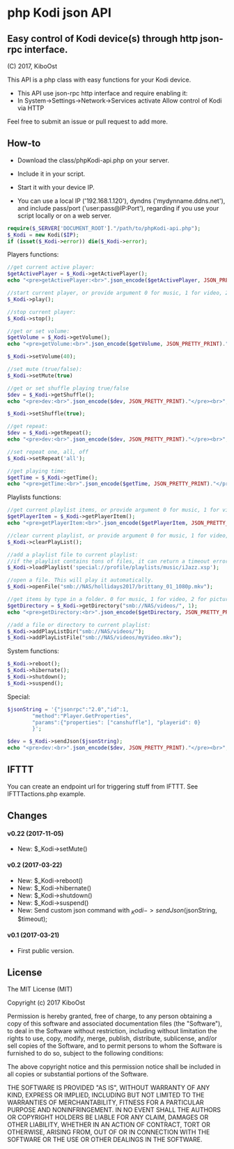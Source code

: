 # php Kodi json API

## Easy control of Kodi device(s) through http json-rpc interface.
(C) 2017, KiboOst

This API is a php class with easy functions for your Kodi device.

- This API use json-rpc http interface and require enabling it:
- In System->Settings->Network->Services activate Allow control of Kodi via HTTP

Feel free to submit an issue or pull request to add more.

## How-to

- Download the class/phpKodi-api.php on your server.
- Include it in your script.
- Start it with your device IP.

- You can use a local IP ('192.168.1.120'), dyndns ('mydynname.ddns.net'), and include pass/port ('user:pass@IP:Port'), regarding if you use your script locally or on a web server.

```php
require($_SERVER['DOCUMENT_ROOT']."/path/to/phpKodi-api.php");
$_Kodi = new Kodi($IP);
if (isset($_Kodi->error)) die($_Kodi->error);
```

Players functions:

```php
//get current active player:
$getActivePlayer = $_Kodi->getActivePlayer();
echo "<pre>getActivePlayer:<br>".json_encode($getActivePlayer, JSON_PRETTY_PRINT)."</pre><br>";

//start current player, or provide argument 0 for music, 1 for video, 2 for pictures
$_Kodi->play();

//stop current player:
$_Kodi->stop();

//get or set volume:
$getVolume = $_Kodi->getVolume();
echo "<pre>getVolume:<br>".json_encode($getVolume, JSON_PRETTY_PRINT)."</pre><br>";

$_Kodi->setVolume(40);

//set mute (true/false):
$_Kodi->setMute(true)

//get or set shuffle playing true/false
$dev = $_Kodi->getShuffle();
echo "<pre>dev:<br>".json_encode($dev, JSON_PRETTY_PRINT)."</pre><br>";

$_Kodi->setShuffle(true);

//get repeat:
$dev = $_Kodi->getRepeat();
echo "<pre>dev:<br>".json_encode($dev, JSON_PRETTY_PRINT)."</pre><br>";

//set repeat one, all, off
$_Kodi->setRepeat('all');

//get playing time:
$getTime = $_Kodi->getTime();
echo "<pre>getTime:<br>".json_encode($getTime, JSON_PRETTY_PRINT)."</pre><br>";
```

Playlists functions:

```php
//get current playlist items, or provide argument 0 for music, 1 for video, 2 for pictures:
$getPlayerItem = $_Kodi->getPlayerItem();
echo "<pre>getPlayerItem:<br>".json_encode($getPlayerItem, JSON_PRETTY_PRINT)."</pre><br>";

//clear current playlist, or provide argument 0 for music, 1 for video, 2 for pictures:
$_Kodi->clearPlayList();

//add a playlist file to current playlist:
//if the playlist contains tons of files, it can return a timeout error but playlist will load.
$_Kodi->loadPlaylist('special://profile/playlists/music/iJazz.xsp');

//open a file. This will play it automatically.
$_Kodi->openFile("smb://NAS/hollidays2017/brittany_01_1080p.mkv");

//get items by type in a folder. 0 for music, 1 for video, 2 for pictures:
$getDirectory = $_Kodi->getDirectory("smb://NAS/videos/", 1);
echo "<pre>getDirectory:<br>".json_encode($getDirectory, JSON_PRETTY_PRINT)."</pre><br>";

//add a file or directory to current playlist:
$_Kodi->addPlayListDir("smb://NAS/videos/");
$_Kodi->addPlayListFile("smb://NAS/videos/myVideo.mkv");
```

System functions:

```php
$_Kodi->reboot();
$_Kodi->hibernate();
$_Kodi->shutdown();
$_Kodi->suspend();
```

Special:

```php
$jsonString = '{"jsonrpc":"2.0","id":1,
		"method":"Player.GetProperties",
		"params":{"properties": ["canshuffle"], "playerid": 0}
		}';

$dev = $_Kodi->sendJson($jsonString);
echo "<pre>dev:<br>".json_encode($dev, JSON_PRETTY_PRINT)."</pre><br>";
```


## IFTTT

You can create an endpoint url for triggering stuff from IFTTT. See IFTTTactions.php example.

## Changes

#### v0.22 (2017-11-05)
- New: $_Kodi->setMute()

#### v0.2 (2017-03-22)
- New: $_Kodi->reboot()
- New: $_Kodi->hibernate()
- New: $_Kodi->shutdown()
- New: $_Kodi->suspend()
- New: Send custom json command with $_Kodi->sendJson($jsonString, $timeout);

#### v0.1 (2017-03-21)
- First public version.

## License

The MIT License (MIT)

Copyright (c) 2017 KiboOst

Permission is hereby granted, free of charge, to any person obtaining a copy
of this software and associated documentation files (the "Software"), to deal
in the Software without restriction, including without limitation the rights
to use, copy, modify, merge, publish, distribute, sublicense, and/or sell
copies of the Software, and to permit persons to whom the Software is
furnished to do so, subject to the following conditions:

The above copyright notice and this permission notice shall be included in all
copies or substantial portions of the Software.

THE SOFTWARE IS PROVIDED "AS IS", WITHOUT WARRANTY OF ANY KIND, EXPRESS OR
IMPLIED, INCLUDING BUT NOT LIMITED TO THE WARRANTIES OF MERCHANTABILITY,
FITNESS FOR A PARTICULAR PURPOSE AND NONINFRINGEMENT. IN NO EVENT SHALL THE
AUTHORS OR COPYRIGHT HOLDERS BE LIABLE FOR ANY CLAIM, DAMAGES OR OTHER
LIABILITY, WHETHER IN AN ACTION OF CONTRACT, TORT OR OTHERWISE, ARISING FROM,
OUT OF OR IN CONNECTION WITH THE SOFTWARE OR THE USE OR OTHER DEALINGS IN THE
SOFTWARE.
